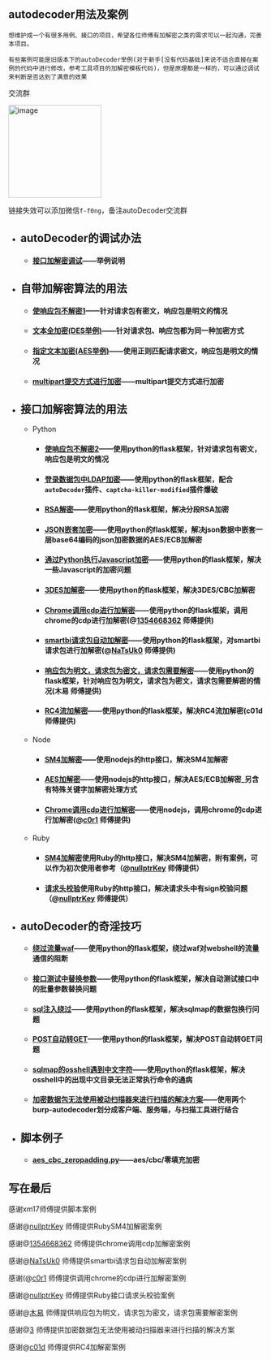## autodecoder用法及案例

	想维护成一个有很多用例、接口的项目，希望各位师傅有加解密之类的需求可以一起沟通，完善本项目。

	有些案例可能是旧版本下的autoDecoder举例(对于新手[没有代码基础]来说不适合直接在案例的代码中进行修改，参考工具项目的加解密模板代码)，但是原理都是一样的，可以通过调试来判断是否达到了满意的效果

交流群

<img width="183" alt="image" src="https://user-images.githubusercontent.com/48286013/220634169-ddefd4b2-d967-4a85-8b28-b626ba366742.png">

链接失效可以添加微信`f-f0ng`，备注autoDecoder交流群

- ## autoDecoder的调试办法
  - #### [接口加解密调试](https://github.com/f0ng/autoDecoder-usages/blob/main/autoDecoder%E7%9A%84%E8%B0%83%E8%AF%95%E5%8A%9E%E6%B3%95/%E6%8E%A5%E5%8F%A3%E5%8A%A0%E8%A7%A3%E5%AF%86%E8%B0%83%E8%AF%95/%E6%8E%A5%E5%8F%A3%E5%8A%A0%E8%A7%A3%E5%AF%86%E8%B0%83%E8%AF%95.md)——举例说明
- ## 自带加解密算法的用法
	- #### [使响应包不解密1](https://github.com/f0ng/autoDecoder-usages/blob/main/%E8%87%AA%E5%B8%A6%E5%8A%A0%E8%A7%A3%E5%AF%86%E7%AE%97%E6%B3%95%E7%9A%84%E7%94%A8%E6%B3%95/%E4%BD%BF%E5%93%8D%E5%BA%94%E5%8C%85%E4%B8%8D%E8%A7%A3%E5%AF%861/%E4%BD%BF%E5%93%8D%E5%BA%94%E5%8C%85%E4%B8%8D%E8%A7%A3%E5%AF%861.md)——针对请求包有密文，响应包是明文的情况
	- #### [文本全加密(DES举例)](https://github.com/f0ng/autoDecoder-usages/blob/main/%E8%87%AA%E5%B8%A6%E5%8A%A0%E8%A7%A3%E5%AF%86%E7%AE%97%E6%B3%95%E7%9A%84%E7%94%A8%E6%B3%95/%E6%96%87%E6%9C%AC%E5%85%A8%E5%8A%A0%E5%AF%86/%E6%96%87%E6%9C%AC%E5%85%A8%E5%8A%A0%E5%AF%86.md)——针对请求包、响应包都为同一种加密方式
	- #### [指定文本加密(AES举例)](https://github.com/f0ng/autoDecoder-usages/blob/main/%E8%87%AA%E5%B8%A6%E5%8A%A0%E8%A7%A3%E5%AF%86%E7%AE%97%E6%B3%95%E7%9A%84%E7%94%A8%E6%B3%95/%E6%8C%87%E5%AE%9A%E6%96%87%E6%9C%AC%E5%8A%A0%E5%AF%86/%E6%8C%87%E5%AE%9A%E6%96%87%E6%9C%AC%E5%8A%A0%E5%AF%86.md)——使用正则匹配请求密文，响应包是明文的情况
  	- #### [multipart提交方式进行加密](https://github.com/f0ng/autoDecoder-usages/tree/main/%E8%87%AA%E5%B8%A6%E5%8A%A0%E8%A7%A3%E5%AF%86%E7%AE%97%E6%B3%95%E7%9A%84%E7%94%A8%E6%B3%95/multipart%E6%8F%90%E4%BA%A4%E6%96%B9%E5%BC%8F%E8%BF%9B%E8%A1%8C%E5%8A%A0%E5%AF%86/multipart%E6%8F%90%E4%BA%A4%E6%96%B9%E5%BC%8F%E8%BF%9B%E8%A1%8C%E5%8A%A0%E5%AF%86.md)——multipart提交方式进行加密
- ## 接口加解密算法的用法
	- Python
		- #### [使响应包不解密2](https://github.com/f0ng/autoDecoder-usages/blob/main/%E6%8E%A5%E5%8F%A3%E5%8A%A0%E8%A7%A3%E5%AF%86%E7%AE%97%E6%B3%95%E7%9A%84%E7%94%A8%E6%B3%95/Python/%E4%BD%BF%E5%93%8D%E5%BA%94%E5%8C%85%E4%B8%8D%E8%A7%A3%E5%AF%862/%E4%BD%BF%E5%93%8D%E5%BA%94%E5%8C%85%E4%B8%8D%E8%A7%A3%E5%AF%862.md)——使用python的flask框架，针对请求包有密文，响应包是明文的情况
		- #### [登录数据包中LDAP加密](https://github.com/f0ng/autoDecoder-usages/blob/main/%E6%8E%A5%E5%8F%A3%E5%8A%A0%E8%A7%A3%E5%AF%86%E7%AE%97%E6%B3%95%E7%9A%84%E7%94%A8%E6%B3%95/Python/%E7%99%BB%E5%BD%95%E5%8F%A3%E7%88%86%E7%A0%B4%E4%B9%8Bldap%E7%9A%84md5%E5%8A%A0%E5%AF%86/%E7%99%BB%E5%BD%95%E5%8F%A3%E7%88%86%E7%A0%B4%E4%B9%8Bldap%E7%9A%84md5%E5%8A%A0%E5%AF%86.md)——使用python的flask框架，配合`autoDecoder`插件、`captcha-killer-modified`插件爆破
		- #### [RSA解密](https://github.com/f0ng/autoDecoder-usages/blob/main/%E6%8E%A5%E5%8F%A3%E5%8A%A0%E8%A7%A3%E5%AF%86%E7%AE%97%E6%B3%95%E7%9A%84%E7%94%A8%E6%B3%95/Python/RSA%E8%A7%A3%E5%AF%86/RSA%E8%A7%A3%E5%AF%86.md)——使用python的flask框架，解决分段RSA加密
		- #### [JSON嵌套加密](https://github.com/f0ng/autoDecoder-usages/blob/main/%E6%8E%A5%E5%8F%A3%E5%8A%A0%E8%A7%A3%E5%AF%86%E7%AE%97%E6%B3%95%E7%9A%84%E7%94%A8%E6%B3%95/Python/JSON%E5%B5%8C%E5%A5%97%E5%8A%A0%E5%AF%86/JSON%E5%B5%8C%E5%A5%97%E5%8A%A0%E5%AF%86.md)——使用python的flask框架，解决json数据中嵌套一层base64编码的json加密数据的AES/ECB加解密
		- #### [通过Python执行Javascript加密](https://github.com/f0ng/autoDecoder-usages/blob/main/%E6%8E%A5%E5%8F%A3%E5%8A%A0%E8%A7%A3%E5%AF%86%E7%AE%97%E6%B3%95%E7%9A%84%E7%94%A8%E6%B3%95/Python/%E9%80%9A%E8%BF%87py%E6%89%A7%E8%A1%8Cjs%E5%8A%A0%E5%AF%86/%E9%80%9A%E8%BF%87py%E6%89%A7%E8%A1%8Cjs%E5%8A%A0%E5%AF%86.md)——使用python的flask框架，解决一些Javascript的加密问题
		- #### [3DES加解密](https://github.com/f0ng/autoDecoder-usages/blob/main/%E6%8E%A5%E5%8F%A3%E5%8A%A0%E8%A7%A3%E5%AF%86%E7%AE%97%E6%B3%95%E7%9A%84%E7%94%A8%E6%B3%95/Python/3DES%E5%8A%A0%E5%AF%86/3DES%E5%8A%A0%E5%AF%86.md)——使用python的flask框架，解决3DES/CBC加解密
		- #### [Chrome调用cdp进行加解密](https://github.com/f0ng/autoDecoder-usages/blob/main/%E6%8E%A5%E5%8F%A3%E5%8A%A0%E8%A7%A3%E5%AF%86%E7%AE%97%E6%B3%95%E7%9A%84%E7%94%A8%E6%B3%95/Python/chrome%E4%B8%ADcdp%E8%B0%83%E7%94%A8%E5%8A%A0%E8%A7%A3%E5%AF%86/chrome%E4%B8%ADcdp%E8%B0%83%E7%94%A8%E5%8A%A0%E8%A7%A3%E5%AF%86.md)——使用python的flask框架，调用chrome的cdp进行加解密(@[1354668362](https://github.com/1354668362) 师傅提供)
		- #### [smartbi请求包自动加解密](https://github.com/f0ng/autoDecoder-usages/blob/main/%E6%8E%A5%E5%8F%A3%E5%8A%A0%E8%A7%A3%E5%AF%86%E7%AE%97%E6%B3%95%E7%9A%84%E7%94%A8%E6%B3%95/Python/smartbi%E8%AF%B7%E6%B1%82%E5%8C%85%E8%87%AA%E5%8A%A8%E5%8A%A0%E8%A7%A3%E5%AF%86/%E4%BD%BF%E7%94%A8burp%E6%8F%92%E4%BB%B6autoDecoder%E5%AE%9E%E7%8E%B0%E5%AF%B9smartbi%E8%AF%B7%E6%B1%82%E5%8C%85%E8%87%AA%E5%8A%A8%E5%8A%A0%E8%A7%A3%E5%AF%86.md)——使用python的flask框架，对smartbi请求包进行加解密(@[NaTsUk0](https://github.com/NaTsUk0) 师傅提供)
		- #### [响应包为明文，请求包为密文，请求包需要解密](https://github.com/f0ng/autoDecoder-usages/blob/main/%E6%8E%A5%E5%8F%A3%E5%8A%A0%E8%A7%A3%E5%AF%86%E7%AE%97%E6%B3%95%E7%9A%84%E7%94%A8%E6%B3%95/Python/%E5%93%8D%E5%BA%94%E5%8C%85%E4%B8%BA%E6%98%8E%E6%96%87%EF%BC%8C%E8%AF%B7%E6%B1%82%E5%8C%85%E4%B8%BA%E5%AF%86%E6%96%87%EF%BC%8C%E8%AF%B7%E6%B1%82%E5%8C%85%E9%9C%80%E8%A6%81%E8%A7%A3%E5%AF%86/%E5%93%8D%E5%BA%94%E5%8C%85%E4%B8%BA%E6%98%8E%E6%96%87%EF%BC%8C%E8%AF%B7%E6%B1%82%E5%8C%85%E4%B8%BA%E5%AF%86%E6%96%87%EF%BC%8C%E8%AF%B7%E6%B1%82%E5%8C%85%E9%9C%80%E8%A6%81%E8%A7%A3%E5%AF%86.md)——使用python的flask框架，针对响应包为明文，请求包为密文，请求包需要解密的情况(木易 师傅提供)
		- #### [RC4流加解密](https://github.com/f0ng/autoDecoder-usages/blob/main/%E6%8E%A5%E5%8F%A3%E5%8A%A0%E8%A7%A3%E5%AF%86%E7%AE%97%E6%B3%95%E7%9A%84%E7%94%A8%E6%B3%95/Python/RC4%E6%B5%81%E5%8A%A0%E8%A7%A3%E5%AF%86/RC4%E6%B5%81%E5%8A%A0%E5%AF%86.md)——使用python的flask框架，解决RC4流加解密(c01d 师傅提供)
	- Node
		- #### [SM4加解密](https://github.com/f0ng/autoDecoder-usages/blob/main/%E6%8E%A5%E5%8F%A3%E5%8A%A0%E8%A7%A3%E5%AF%86%E7%AE%97%E6%B3%95%E7%9A%84%E7%94%A8%E6%B3%95/Node/sm4%E5%8A%A0%E5%AF%86/sm4%E5%8A%A0%E5%AF%86.md)——使用nodejs的http接口，解决SM4加解密
		- #### [AES加解密](https://github.com/f0ng/autoDecoder-usages/blob/main/%E6%8E%A5%E5%8F%A3%E5%8A%A0%E8%A7%A3%E5%AF%86%E7%AE%97%E6%B3%95%E7%9A%84%E7%94%A8%E6%B3%95/Node/AES%E5%8A%A0%E5%AF%86/AES%E5%8A%A0%E5%AF%86.md)——使用nodejs的http接口，解决AES/ECB加解密_另含有特殊关键字加解密处理方式
		- #### [Chrome调用cdp进行加解密](https://github.com/f0ng/autoDecoder-usages/blob/main/%E6%8E%A5%E5%8F%A3%E5%8A%A0%E8%A7%A3%E5%AF%86%E7%AE%97%E6%B3%95%E7%9A%84%E7%94%A8%E6%B3%95/Node/chrome%20cdp%E5%8A%A0%E8%A7%A3%E5%AF%86/chrome%20cdp%20%E5%8A%A0%E8%A7%A3%E5%AF%86.md)——使用nodejs，调用chrome的cdp进行加解密(@[c0r1](https://github.com/c0r1) 师傅提供)
	- Ruby
		- #### [SM4加解密](https://github.com/f0ng/autoDecoder-usages/blob/main/%E6%8E%A5%E5%8F%A3%E5%8A%A0%E8%A7%A3%E5%AF%86%E7%AE%97%E6%B3%95%E7%9A%84%E7%94%A8%E6%B3%95/Ruby/SM4_Base64/sm4_base64.md)使用Ruby的http接口，解决SM4加解密，附有案例，可以作为初次使用者参考（@[nullptrKey](https://www.github.com/nullptrKey) 师傅提供）
		- #### [请求头校验](https://github.com/f0ng/autoDecoder-usages/blob/main/%E6%8E%A5%E5%8F%A3%E5%8A%A0%E8%A7%A3%E5%AF%86%E7%AE%97%E6%B3%95%E7%9A%84%E7%94%A8%E6%B3%95/Ruby/http_Headers_Sign%E6%A1%88%E4%BE%8B/http_Headers_Sign.md)使用Ruby的http接口，解决请求头中有sign校验问题（@[nullptrKey](https://www.github.com/nullptrKey) 师傅提供）
- ## autoDecoder的奇淫技巧
	- #### [绕过流量waf](https://github.com/f0ng/autoDecoder-usages/blob/main/autoDecoder%E7%9A%84%E5%A5%87%E6%B7%AB%E6%8A%80%E5%B7%A7/%E7%BB%95%E8%BF%87%E6%B5%81%E9%87%8Fwaf/%E7%BB%95%E8%BF%87%E6%B5%81%E9%87%8Fwaf.md)——使用python的flask框架，绕过waf对webshell的流量通信的阻断
	- #### [接口测试中替换参数](https://github.com/f0ng/autoDecoder-usages/blob/main/autoDecoder%E7%9A%84%E5%A5%87%E6%B7%AB%E6%8A%80%E5%B7%A7/%E6%9B%BF%E6%8D%A2%E5%8F%82%E6%95%B0/%E6%9B%BF%E6%8D%A2%E5%8F%82%E6%95%B0.md)——使用python的flask框架，解决自动测试接口中的批量参数替换问题
	- #### [sql注入绕过](https://github.com/f0ng/autoDecoder-usages/blob/main/autoDecoder%E7%9A%84%E5%A5%87%E6%B7%AB%E6%8A%80%E5%B7%A7/sql%E6%B3%A8%E5%85%A5%E7%BB%95%E8%BF%87%E4%B9%8Bsqlmap%E7%9A%84%E6%95%B0%E6%8D%AE%E5%8C%85%E6%8D%A2%E8%A1%8C%E9%97%AE%E9%A2%98/sql%E6%B3%A8%E5%85%A5%E7%BB%95%E8%BF%87%E4%B9%8Bsqlmap%E7%9A%84%E6%95%B0%E6%8D%AE%E5%8C%85%E6%8D%A2%E8%A1%8C%E9%97%AE%E9%A2%98.md)——使用python的flask框架，解决sqlmap的数据包换行问题
	- #### [POST自动转GET](https://github.com/f0ng/autoDecoder-usages/blob/main/autoDecoder%E7%9A%84%E5%A5%87%E6%B7%AB%E6%8A%80%E5%B7%A7/POST%E8%BD%ACGET/POST%E8%BD%ACGET.md)——使用python的flask框架，解决POST自动转GET问题 
	- #### [sqlmap的osshell遇到中文字符](https://github.com/f0ng/autoDecoder-usages/blob/main/autoDecoder%E7%9A%84%E5%A5%87%E6%B7%AB%E6%8A%80%E5%B7%A7/sqlmap%E7%9A%84osshell%E9%81%87%E5%88%B0%E4%B8%AD%E6%96%87%E5%AD%97%E7%AC%A6%E6%83%85%E5%86%B5/sqlmap%E7%9A%84osshell%E9%81%87%E5%88%B0%E4%B8%AD%E6%96%87%E5%AD%97%E7%AC%A6%E6%83%85%E5%86%B5.md)——使用python的flask框架，解决osshell中的出现中文目录无法正常执行命令的通病
	- #### [加密数据包无法使用被动扫描器来进行扫描的解决方案](https://github.com/f0ng/autoDecoder-usages/blob/main/autoDecoder%E7%9A%84%E5%A5%87%E6%B7%AB%E6%8A%80%E5%B7%A7/%E5%8A%A0%E5%AF%86%E6%95%B0%E6%8D%AE%E5%8C%85%E6%97%A0%E6%B3%95%E4%BD%BF%E7%94%A8%E8%A2%AB%E5%8A%A8%E6%89%AB%E6%8F%8F%E5%99%A8%E6%9D%A5%E8%BF%9B%E8%A1%8C%E6%89%AB%E6%8F%8F%E7%9A%84%E8%A7%A3%E5%86%B3%E6%96%B9%E6%A1%88/%E5%8A%A0%E5%AF%86%E6%95%B0%E6%8D%AE%E5%8C%85%E6%97%A0%E6%B3%95%E4%BD%BF%E7%94%A8%E8%A2%AB%E5%8A%A8%E6%89%AB%E6%8F%8F%E5%99%A8%E6%9D%A5%E8%BF%9B%E8%A1%8C%E6%89%AB%E6%8F%8F%E7%9A%84%E8%A7%A3%E5%86%B3%E6%96%B9%E6%A1%88.md)——使用两个burp-autodecoder划分成客户端、服务端，与扫描工具进行结合
- ## 脚本例子
  - #### [aes_cbc_zeropadding.py](https://github.com/f0ng/autoDecoder-usages/blob/main/%E5%8A%A0%E8%A7%A3%E5%AF%86%E4%BB%A3%E7%A0%81%E4%BE%8B%E5%AD%90/aes_cbc_zeropadding.py)——aes/cbc/零填充加密

## 写在最后
感谢xm17师傅提供脚本案例

感谢@[nullptrKey](https://www.github.com/nullptrKey) 师傅提供RubySM4加解密案例

感谢@[1354668362](https://github.com/1354668362) 师傅提供chrome调用cdp加解密案例

感谢@[NaTsUk0](https://github.com/NaTsUk0) 师傅提供smartbi请求包自动加解密案例

感谢(@[c0r1](https://github.com/c0r1) 师傅提供调用chrome的cdp进行加解密案例

感谢@[nullptrKey](https://www.github.com/nullptrKey) 师傅提供Ruby接口请求头校验案例

感谢@[木易]() 师傅提供响应包为明文，请求包为密文，请求包需要解密案例

感谢@[3]() 师傅提供加密数据包无法使用被动扫描器来进行扫描的解决方案

感谢@[c01d](https://www.github.com/c01d) 师傅提供RC4加解密案例
